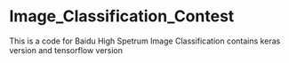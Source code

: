 # Image_Classification_Contest
This is a code for Baidu High Spetrum Image Classification contains keras version and tensorflow version
